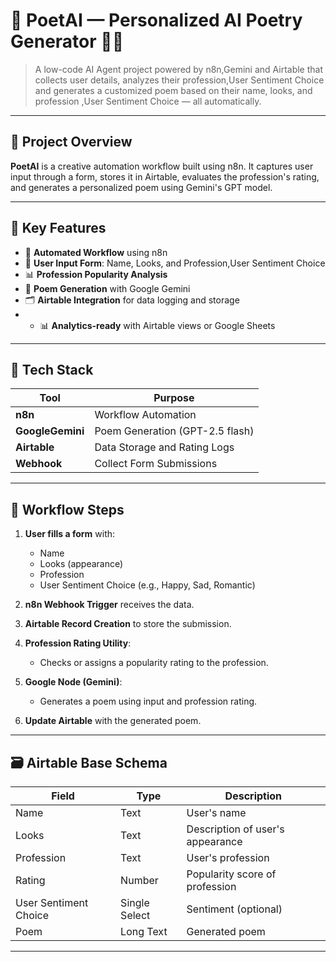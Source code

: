 # 📜 PoetAI — Personalized AI Poetry Generator 🎨🤖

> A low-code AI Agent project powered by n8n,Gemini and Airtable that collects user details, analyzes their profession,User Sentiment Choice  and generates a customized poem based on their name, looks, and profession ,User Sentiment Choice — all automatically.

---

## 🌟 Project Overview

**PoetAI** is a creative automation workflow built using n8n. It captures user input through a form, stores it in Airtable, evaluates the profession's rating, and generates a personalized poem using Gemini's GPT model. 

---

## 🚀 Key Features

- 🔗 **Automated Workflow** using n8n
- 📝 **User Input Form**: Name, Looks, and Profession,User Sentiment Choice 
- 📊 **Profession Popularity Analysis**
- 🧠 **Poem Generation** with Google Gemini
- 🗂️ **Airtable Integration** for data logging and storage
- - 📊 **Analytics-ready** with Airtable views or Google Sheets

---

## 🧩 Tech Stack

| Tool         | Purpose                        |
|--------------|--------------------------------|
| **n8n**      | Workflow Automation            |
| **GoogleGemini**   | Poem Generation (GPT-2.5 flash)|
| **Airtable** | Data Storage and Rating Logs   |
| **Webhook**  | Collect Form Submissions       |


---

## 📌 Workflow Steps

1. **User fills a form** with:  
   - Name  
   - Looks (appearance)  
   - Profession  
   - User Sentiment Choice  (e.g., Happy, Sad, Romantic)

2. **n8n Webhook Trigger** receives the data.

3. **Airtable Record Creation** to store the submission.

4. **Profession Rating Utility**:  
   - Checks or assigns a popularity rating to the profession.

5. **Google Node (Gemini)**:  
   - Generates a poem using input and profession rating.

6. **Update Airtable** with the generated poem.

   

---

## 🗃️ Airtable Base Schema

| Field        | Type          | Description                       |
|--------------|---------------|-----------------------------------|
| Name         | Text          | User's name                       |
| Looks        | Text          | Description of user's appearance  |
| Profession   | Text          | User's profession                 |
| Rating       | Number        | Popularity score of profession    |
| User Sentiment Choice         | Single Select |Sentiment   (optional)              |
| Poem         | Long Text     | Generated poem                    |


---




